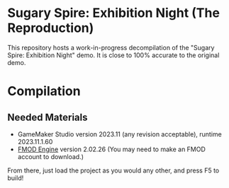 # Sugary Spire: Exhibition Night (The Reproduction)
This repository hosts a work-in-progress decompilation of the "Sugary Spire: Exhibition Night" demo. It is close to 100% accurate to the original demo.

# Compilation
## Needed Materials
- GameMaker Studio version 2023.11 (any revision acceptable), runtime 2023.11.1.60
- [FMOD Engine](https://www.fmod.com/download#fmodengine) version 2.02.26 (You may need to make an FMOD account to download.)

From there, just load the project as you would any other, and press F5 to build!
